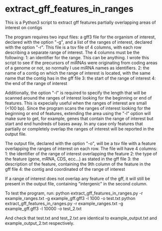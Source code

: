 # extract_gff_features_in_ranges
This is a Python3 script to extract gff features partially overlapping areas of interest on contigs

The program requires two input files: a gff3 file for the organism of interest, declared with the option "-g", and a list of the ranges of interest, declared with the option "-r". This file is a tsv file of 4 columns, with each row describing a separate range of interest. The 4 columns must be the following:
1: an identifier for the range. This can be anything. I wrote this script to see if the precursors of miRNAs were originating from coding areas of a genome or not, so normally I use miRNA names as identifiers.
2: the name of a contig on which the range of interest is located, with the same name that the contig has in the gff file
3: the start of the range of interest
4: the end of the range of interest

Additionally, the option "-l" is required to specify the length that will be scanned around the ranges of interest looking for the beginning or end of features. This is expecially useful when the ranges of interest are small (<100 bp). Since the program scans the ranges of interest looking for the beginning or end of features, extending the area using the "-l" option will make sure to get, for example, genes that contain the range of interest but start and end hundreds of bases away. In any case only features that partially or completely overlap the ranges of interest will be reported in the output file.

The output file, declared with the option "-o", will be a tsv file with a feature overlapping the ranges of interest on each row. The file will have 4 columns:
1: the identifier of the range of interest overlapping the feature
2: the type of the feature (gene, mRNA, CDS, ecc...) as stated in the gff file
3: the description of the feature, containing the 9th column of the feature in the gff file
4: the contig and coordinated of the range of interest

If a range of interest does not overlap any feature of the gff, it will still be present in the output file, containing "intergenic" in the second column.


To test the program, run:
python extract_gff_features_in_ranges.py -r example_ranges.txt -g example_gff.gff3 -l 1000 -o test.txt
python extract_gff_features_in_ranges.py -r example_ranges.txt -g example_gff.gff3 -l 10000 -o test_2.txt

And check that test.txt and test_2.txt are identical to example_output.txt and example_output_2.txt respectively.


